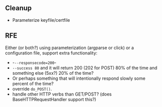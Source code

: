 ## Cleanup

- Parameterize keyfile/certfile

## RFE

Either (or both?) using parameterization (argparse or click) or a configuration file, support extra functionality:
- -`--responsecode=200`-
-  `--success 80` and it will return 200 (202 for POST) 80% of the time and something else (5xx?) 20% of the time?
- Or perhaps something that will intentionally respond slowly some percent of the time?
- override `do_POST()`.
- handle other HTTP verbs than GET/POST? (does BaseHTTPRequestHandler support this?)
